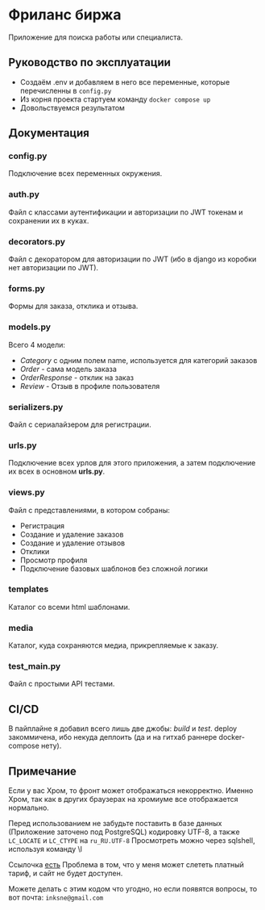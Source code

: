 # Фриланс биржа

Приложение для поиска работы или специалиста.

## Руководство по эксплуатации

- Создаём .env и добавляем в него все переменные, которые перечисленны в ```config.py```
- Из корня проекта стартуем команду ```docker compose up```
- Довольствуемся результатом

## Документация

### config.py

Подключение всех переменных окружения.

### auth.py

Файл с классами аутентификации и авторизации по JWT токенам и сохранении их в куках.

### decorators.py

Файл с декоратором для авторизации по JWT (ибо в django из коробки нет авторизации по JWT).

### forms.py

Формы для заказа, отклика и отзыва.

### models.py

Всего 4 модели:
- *Category* с одним полем name, используется для категорий заказов
- *Order* - сама модель заказа
- *OrderResponse* - отклик на заказ
- *Review* - Отзыв в профиле пользователя

### serializers.py

Файл с сериалайзером для регистрации.

### urls.py

Подключение всех урлов для этого приложения, а затем подключение их всех в основном **urls.py**.

### views.py

Файл с представлениями, в котором собраны:
- Регистрация
- Создание и удаление заказов
- Создание и удаление отзывов
- Отклики
- Просмотр профиля
- Подключение базовых шаблонов без сложной логики

### templates

Каталог со всеми html шаблонами.

### media

Каталог, куда сохраняются медиа, прикрепляемые к заказу.

### test_main.py

Файл с простыми API тестами.

## CI/CD

В пайплайне я добавил всего лишь две джобы: *build* и *test*.
deploy закоммичена, ибо некуда деплоить (да и на гитхаб раннере docker-compose нету).

## Примечание

Если у вас Хром, то фронт может отображаться некорректно.
Именно Хром, так как в других браузерах на хромиуме все отображается нормально.

Перед использованием не забудьте поставить в базе данных (Приложение заточено под PostgreSQL)
кодировку UTF-8, а также `LC_LOCATE` и `LC_CTYPE` на `ru_RU.UTF-8`
Просмотреть можно через sqlshell, используя команду \l


Ссылочка [есть](https://freelance-9uca.onrender.com)
Проблема в том, что у меня может слететь платный тариф, и сайт не будет доступен.

Можете делать с этим кодом что угодно, но если появятся вопросы, то вот почта:
```inksne@gmail.com```
